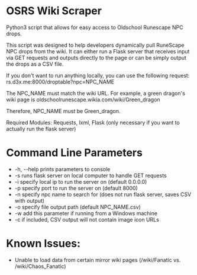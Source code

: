 # OSRS Wiki Scraper

Python3 script that allows for easy access to Oldschool Runescape NPC drops.


This script was designed to help developers dynamically pull RuneScape NPC drops from the wiki. It can either run a Flask server that receives input via GET requests and outputs directly to the page or can be simply output the drops as a CSV file.


If you don't want to run anything locally, you can use the following request: rs.d3x.me:8000/droptable?npc=NPC_NAME


The NPC_NAME must match the wiki URL. For example, a green dragon's wiki page is oldschoolrunescape.wikia.com/wiki/Green_dragon

Therefore, NPC_NAME must be Green_dragon.


Required Modules: Requests, lxml, Flask (only necessary if you want to actually run the flask server)


# Command Line Parameters

- -h, --help    prints parameters to console
- -s            runs flask server on local computer to handle GET requests
- -i            specify local ip to run the server on (default 0.0.0.0)
- -p            specify port to run the server on (default 8000)
- -n            specify npc name to search for (does not run flask server, saves CSV with output)
- -o            specify file output path (default NPC_NAME.csv)
- -w            add this parameter if running from a Windows machine
- -c            if included, CSV output will not contain image icon URLs


# Known Issues: 


- Unable to load data from certain mirror wiki pages (/wiki/Fanatic vs. /wiki/Chaos_Fanatic)
